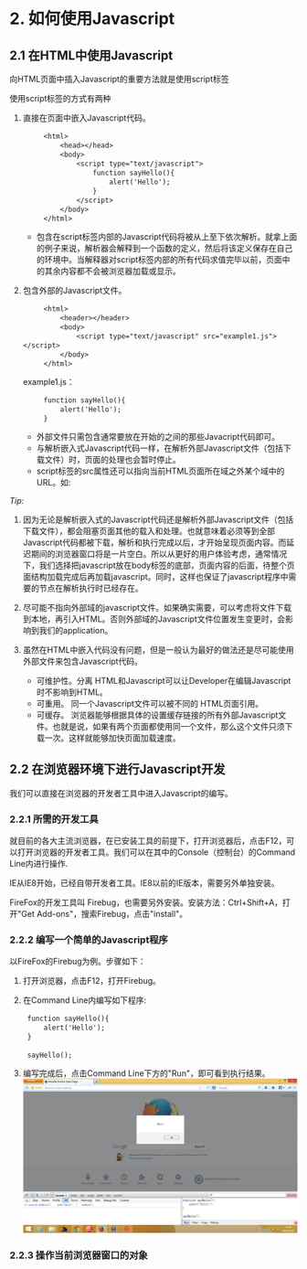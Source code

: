 # 2. 如何使用Javascript

## 2.1 在HTML中使用Javascript

向HTML页面中插入Javascript的重要方法就是使用script标签

使用script标签的方式有两种

1. 直接在页面中嵌入Javascript代码。

		 	<html>
				<head></head>
				<body>
					<script type="text/javascript">
						function sayHello(){
				 			alert('Hello');
				 		}
					</script>
				</body>
			</html>

	* 包含在script标签内部的Javascript代码将被从上至下依次解析。就拿上面的例子来说，解析器会解释到一个函数的定义，然后将该定义保存在自己的环境中。当解释器对script标签内部的所有代码求值完毕以前，页面中的其余内容都不会被浏览器加载或显示。

2. 包含外部的Javascript文件。

			<html>
				<header></header>
				<body>
					<script type="text/javascript" src="example1.js"></script>
				</body>
			</html>

	example1.js：

			function sayHello(){
				alert('Hello');
			}


	* 外部文件只需包含通常要放在开始的<script>与结束的</script>之间的那些Javacript代码即可。
	* 与解析嵌入式Javascript代码一样，在解析外部Javascript文件（包括下载文件）时，页面的处理也会暂时停止。
	* script标签的src属性还可以指向当前HTML页面所在域之外某个域中的URL。如: 
		<script type="text/javascript" src="http://code.jquery.com/jquery.1.11.0.min.js"></script>

_Tip:_

1. 因为无论是解析嵌入式的Javascript代码还是解析外部Javascript文件（包括下载文件），都会阻塞页面其他的载入和处理。也就意味着必须等到全部Javascript代码都被下载，解析和执行完成以后，才开始呈现页面内容。而延迟期间的浏览器窗口将是一片空白。所以从更好的用户体验考虑，通常情况下，我们选择把javascript放在body标签的底部，页面内容的后面，待整个页面结构加载完成后再加载javascript。同时，这样也保证了javascript程序中需要的节点在解析执行时已经存在。

2. 尽可能不指向外部域的javascript文件。如果确实需要，可以考虑将文件下载到本地，再引入HTML。否则外部域的Javascript文件位置发生变更时，会影响到我们的application。

3. 虽然在HTML中嵌入代码没有问题，但是一般认为最好的做法还是尽可能使用外部文件来包含Javascript代码。

	* 可维护性。分离 HTML和Javascript可以让Developer在编辑Javascript时不影响到HTML。
	* 可重用。 同一个Javascript文件可以被不同的 HTML页面引用。
	* 可缓存。 浏览器能够根据具体的设置缓存链接的所有外部Javascript文件。也就是说，如果有两个页面都使用同一个文件，那么这个文件只须下载一次。这样就能够加快页面加载速度。

## 2.2 在浏览器环境下进行Javascript开发

我们可以直接在浏览器的开发者工具中进入Javascript的编写。

### 2.2.1 所需的开发工具

就目前的各大主流浏览器，在已安装工具的前提下，打开浏览器后，点击F12，可以打开浏览器的开发者工具。我们可以在其中的Console（控制台）的Command Line内进行操作.

IE从IE8开始，已经自带开发者工具。IE8以前的IE版本，需要另外单独安装。

FireFox的开发工具叫 Firebug，也需要另外安装。安装方法：Ctrl+Shift+A，打开"Get Add-ons"，搜索Firebug，点击"install"。

### 2.2.2 编写一个简单的Javascript程序

以FireFox的Firebug为例。步骤如下：

1. 打开浏览器，点击F12，打开Firebug。

2. 在Command Line内编写如下程序:

		function sayHello(){
		    alert('Hello');
		}

		sayHello();

3. 编写完成后，点击Command Line下方的"Run"，即可看到执行结果。
!['code in console'](/examples/chapter2/console.jpg) 

### 2.2.3 操作当前浏览器窗口的对象





